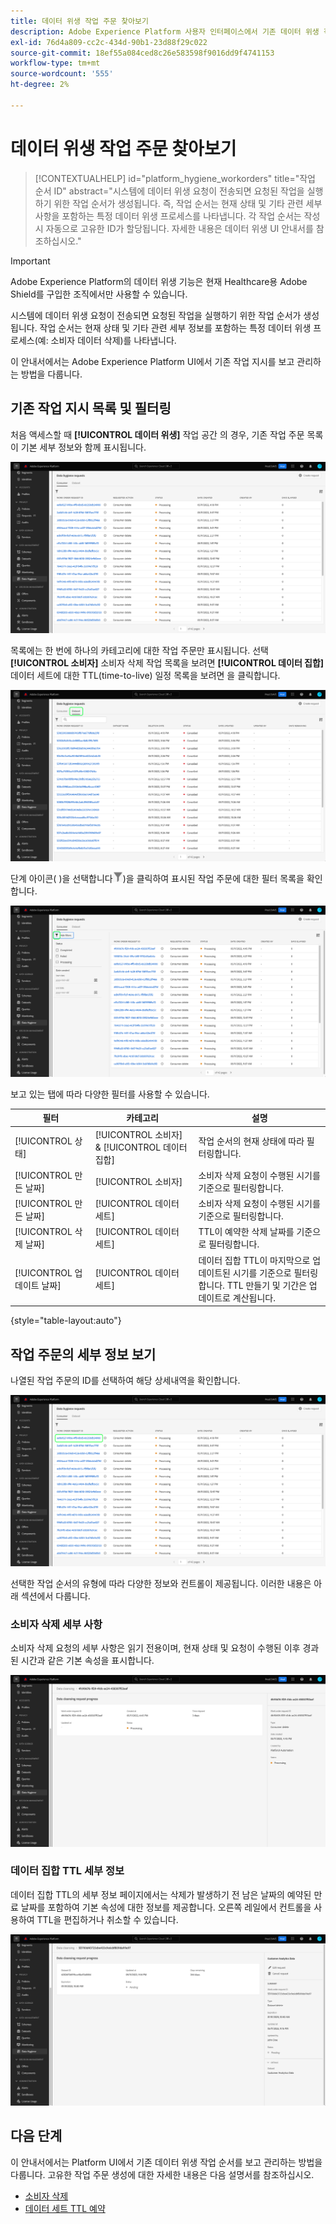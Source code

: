 ```yaml
---
title: 데이터 위생 작업 주문 찾아보기
description: Adobe Experience Platform 사용자 인터페이스에서 기존 데이터 위생 작업 순서를 보고 관리하는 방법을 알아봅니다.
exl-id: 76d4a809-cc2c-434d-90b1-23d88f29c022
source-git-commit: 18ef55a084ced8c26e583598f9016dd9f4741153
workflow-type: tm+mt
source-wordcount: '555'
ht-degree: 2%

---
```


# 데이터 위생 작업 주문 찾아보기

>[!CONTEXTUALHELP]
>id="platform_hygiene_workorders"
>title="작업 순서 ID"
>abstract="시스템에 데이터 위생 요청이 전송되면 요청된 작업을 실행하기 위한 작업 순서가 생성됩니다. 즉, 작업 순서는 현재 상태 및 기타 관련 세부 사항을 포함하는 특정 데이터 위생 프로세스를 나타냅니다. 각 작업 순서는 작성 시 자동으로 고유한 ID가 할당됩니다. 자세한 내용은 데이터 위생 UI 안내서를 참조하십시오."

>[!IMPORTANT]
>
>Adobe Experience Platform의 데이터 위생 기능은 현재 Healthcare용 Adobe Shield를 구입한 조직에서만 사용할 수 있습니다.

시스템에 데이터 위생 요청이 전송되면 요청된 작업을 실행하기 위한 작업 순서가 생성됩니다. 작업 순서는 현재 상태 및 기타 관련 세부 정보를 포함하는 특정 데이터 위생 프로세스(예: 소비자 데이터 삭제)를 나타냅니다.

이 안내서에서는 Adobe Experience Platform UI에서 기존 작업 지시를 보고 관리하는 방법을 다룹니다.

## 기존 작업 지시 목록 및 필터링

처음 액세스할 때 **[!UICONTROL 데이터 위생]** 작업 공간 의 경우, 기존 작업 주문 목록이 기본 세부 정보와 함께 표시됩니다.

![이미지를 보여주는 이미지 [!UICONTROL 데이터 위생] 플랫폼 UI의 작업 영역](../images/ui/browse/work-order-list.png)

목록에는 한 번에 하나의 카테고리에 대한 작업 주문만 표시됩니다. 선택 **[!UICONTROL 소비자]** 소비자 삭제 작업 목록을 보려면 **[!UICONTROL 데이터 집합]** 데이터 세트에 대한 TTL(time-to-live) 일정 목록을 보려면 을 클릭합니다.

![이미지를 보여주는 이미지 [!UICONTROL 데이터 집합] 탭](../images/ui/browse/dataset-tab.png)

단계 아이콘( )을 선택합니다![단계 아이콘 이미지](../images/ui/browse/funnel-icon.png))을 클릭하여 표시된 작업 주문에 대한 필터 목록을 확인합니다.

![표시된 작업 순서 필터의 이미지](../images/ui/browse/filters.png)

보고 있는 탭에 따라 다양한 필터를 사용할 수 있습니다.

| 필터 | 카테고리 | 설명 |
| --- | --- | --- |
| [!UICONTROL 상태] | [!UICONTROL 소비자] &amp; [!UICONTROL 데이터 집합] | 작업 순서의 현재 상태에 따라 필터링합니다. |
| [!UICONTROL 만든 날짜] | [!UICONTROL 소비자] | 소비자 삭제 요청이 수행된 시기를 기준으로 필터링합니다. |
| [!UICONTROL 만든 날짜] | [!UICONTROL 데이터 세트] | 소비자 삭제 요청이 수행된 시기를 기준으로 필터링합니다. |
| [!UICONTROL 삭제 날짜] | [!UICONTROL 데이터 세트] | TTL이 예약한 삭제 날짜를 기준으로 필터링합니다. |
| [!UICONTROL 업데이트 날짜] | [!UICONTROL 데이터 세트] | 데이터 집합 TTL이 마지막으로 업데이트된 시기를 기준으로 필터링합니다. TTL 만들기 및 기간은 업데이트로 계산됩니다. |

{style=&quot;table-layout:auto&quot;}

## 작업 주문의 세부 정보 보기

나열된 작업 주문의 ID를 선택하여 해당 상세내역을 확인합니다.

![선택한 작업 순서 ID를 보여주는 이미지](../images/ui/browse/select-work-order.png)

선택한 작업 순서의 유형에 따라 다양한 정보와 컨트롤이 제공됩니다. 이러한 내용은 아래 섹션에서 다룹니다.

### 소비자 삭제 세부 사항

<!-- (Not available for initial release)
>[!CONTEXTUALHELP]
>id="platform_hygiene_responsemessages"
>title="Consumer delete response"
>abstract="When a consumer deletion process receives a response from the system, these messages are displayed under the **[!UICONTROL Result]** section. If a problem occurs while a work order is processing, any relevant error messages will appear in this section to help you troubleshoot the issue. To learn more, see the data hygiene UI guide."
-->

소비자 삭제 요청의 세부 사항은 읽기 전용이며, 현재 상태 및 요청이 수행된 이후 경과된 시간과 같은 기본 속성을 표시합니다.

![소비자 삭제 작업 순서에 대한 세부 정보 페이지를 표시하는 이미지](../images/ui/browse/consumer-delete-details.png)

### 데이터 집합 TTL 세부 정보

데이터 집합 TTL의 세부 정보 페이지에서는 삭제가 발생하기 전 남은 날짜의 예약된 만료 날짜를 포함하여 기본 속성에 대한 정보를 제공합니다. 오른쪽 레일에서 컨트롤을 사용하여 TTL을 편집하거나 취소할 수 있습니다.

![데이터 집합 TTL 작업 순서에 대한 세부 정보 페이지를 보여주는 이미지](../images/ui/browse/ttl-details.png)

## 다음 단계

이 안내서에서는 Platform UI에서 기존 데이터 위생 작업 순서를 보고 관리하는 방법을 다룹니다. 고유한 작업 주문 생성에 대한 자세한 내용은 다음 설명서를 참조하십시오.

* [소비자 삭제](./delete-consumer.md)
* [데이터 세트 TTL 예약](./ttl.md)

